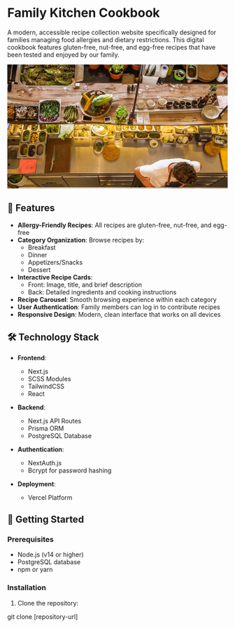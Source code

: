 # Family Kitchen Cookbook

A modern, accessible recipe collection website specifically designed for families managing food allergies and dietary restrictions. This digital cookbook features gluten-free, nut-free, and egg-free recipes that have been tested and enjoyed by our family.

![Kitchen Cookbook Screenshot](public/images/kitchen.jpg)

## 🌟 Features

- **Allergy-Friendly Recipes**: All recipes are gluten-free, nut-free, and egg-free
- **Category Organization**: Browse recipes by:
  - Breakfast
  - Dinner
  - Appetizers/Snacks
  - Dessert
- **Interactive Recipe Cards**: 
  - Front: Image, title, and brief description
  - Back: Detailed ingredients and cooking instructions
- **Recipe Carousel**: Smooth browsing experience within each category
- **User Authentication**: Family members can log in to contribute recipes
- **Responsive Design**: Modern, clean interface that works on all devices

## 🛠 Technology Stack

- **Frontend**:
  - Next.js
  - SCSS Modules
  - TailwindCSS
  - React

- **Backend**:
  - Next.js API Routes
  - Prisma ORM
  - PostgreSQL Database

- **Authentication**:
  - NextAuth.js
  - Bcrypt for password hashing

- **Deployment**:
  - Vercel Platform

## 🚀 Getting Started

### Prerequisites

- Node.js (v14 or higher)
- PostgreSQL database
- npm or yarn

### Installation

1. Clone the repository:

git clone [repository-url]

